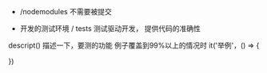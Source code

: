 - /nodemodules
不需要被提交

- 开发的测试环境
  / tests 测试驱动开发， 提供代码的准确性
 
descript() 描述一下，要测的功能
例子覆盖到99%以上的情况时
it('举例'，() => {

})
